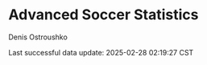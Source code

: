 # Advanced Soccer Statistics
Denis Ostroushko

<!-- gfm -->

Last successful data update: 2025-02-28 02:19:27 CST
